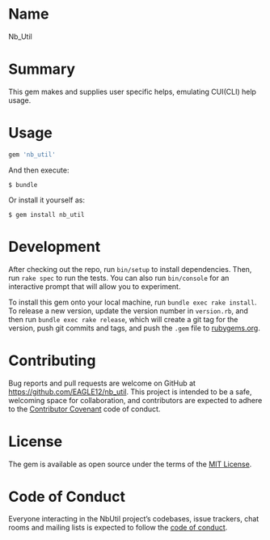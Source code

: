 # Name
Nb_Util

# Summary
This gem makes and supplies user specific helps, emulating CUI(CLI) help usage.

# Usage

```ruby
gem 'nb_util'
```

And then execute:

    $ bundle

Or install it yourself as:

    $ gem install nb_util


# Development

After checking out the repo, run `bin/setup` to install dependencies. Then, run `rake spec` to run the tests. You can also run `bin/console` for an interactive prompt that will allow you to experiment.

To install this gem onto your local machine, run `bundle exec rake install`. To release a new version, update the version number in `version.rb`, and then run `bundle exec rake release`, which will create a git tag for the version, push git commits and tags, and push the `.gem` file to [rubygems.org](https://rubygems.org).

# Contributing

Bug reports and pull requests are welcome on GitHub at https://github.com/EAGLE12/nb_util. This project is intended to be a safe, welcoming space for collaboration, and contributors are expected to adhere to the [Contributor Covenant](http://contributor-covenant.org) code of conduct.

# License

The gem is available as open source under the terms of the [MIT License](https://opensource.org/licenses/MIT).

# Code of Conduct

Everyone interacting in the NbUtil project’s codebases, issue trackers, chat rooms and mailing lists is expected to follow the [code of conduct](https://github.com/[USERNAME]/nb_util/blob/master/CODE_OF_CONDUCT.md).
